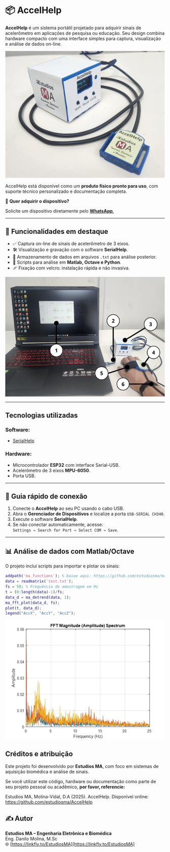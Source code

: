 # 📦 AccelHelp

**AccelHelp** é um sistema portátil projetado para adquirir sinais de acelerômetro em aplicações de pesquisa ou educação. Seu design combina hardware compacto com uma interface simples para captura, visualização e análise de dados on-line.

![Produto](img/Product.png)

AccelHelp está disponível como um **produto físico pronto para uso**, com suporte técnico personalizado e documentação completa.

📲 **Quer adquirir o dispositivo?**

Solicite um dispositivo diretamente pelo [**WhatsApp**.](https://wa.me/593979287659?text=Ol%C3%A1%21+Desejo+adquirir+o+dispositivo+%2AAccelHelp)

---

## 🚀 Funcionalidades em destaque

- ✅ Captura on-line de sinais de acelerômetro de 3 eixos.
- 🛠️ Visualização e gravação com o software **SerialHelp**.
- 💾 Armazenamento de dados em arquivos `.txt` para análise posterior.
- 🧪 Scripts para análise em **Matlab, Octave e Python**.
- 🩹 Fixação com velcro: instalação rápida e não invasiva.

![Sistema](img/System.png)

---

## Tecnologias utilizadas

### Software:
- [SerialHelp](https://github.com/estudiosma/serialhelp)

### Hardware:
- Microcontrolador **ESP32** com interface Serial-USB.
- Acelerômetro de 3 eixos **MPU-6050**.
- Porta USB.

---

## 🔌 Guia rápido de conexão

1. Conecte o **AccelHelp** ao seu PC usando o cabo USB.
2. Abra o **Gerenciador de Dispositivos** e localize a porta `USB-SERIAL CH340`.
3. Execute o software **SerialHelp**.
4. Se não conectar automaticamente, acesse:  
`Settings → Search for Port → Select COM → Save`.

---

## 📊 Análise de dados com Matlab/Octave

O projeto inclui scripts para importar e plotar os sinais:

```matlab
addpath('ma_functions'); % baixe aqui: https://github.com/estudiosma/matlab
data = readmatrix('test.txt');
fs = 50; % Frequência de amostragem em Hz
t = (0:length(data)-1)/fs;
data_d = ma_detrend(data, 1);
ma_fft_plot(data_d, fs);
plot(t, data_d);
legend("AccX", "AccY", "AccZ");
```

![Sistema](img/fft.jpg)

## Créditos e atribuição

Este projeto foi desenvolvido por **Estudios MA**, com foco em sistemas de aquisição biomédica e análise de sinais.

Se você utilizar este código, hardware ou documentação como parte de seu projeto pessoal ou acadêmico, **por favor, referencie:**

Estudios MA, Molina-Vidal, D.A (2025). AccelHelp. Disponível online: https://github.com/estudiosma/AccelHelp

## ✍️ Autor

**Estudios MA – Engenharia Eletrônica e Biomédica**  
Eng. Danilo Molina, M.Sc  
🌐 [https://linkfly.to/EstudiosMA](https://linkfly.to/EstudiosMA)
